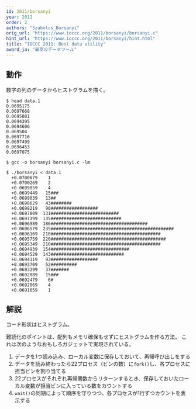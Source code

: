 ```yaml
---
id: 2011/borsanyi
year: 2011
order: 2
authors: "Szabolcs_Borsanyi"
orig_url: "https://www.ioccc.org/2011/borsanyi/borsanyi.c"
hint_url: "https://www.ioccc.org/2011/borsanyi/hint.html"
title: "IOCCC 2011: Best data utility"
award_ja: "最高のデータツール"
---
```


## 動作

数字の列のデータからヒストグラムを描く。

```
$ head data.1
0.0695175
0.0697668
0.0695881
0.0694395
0.0694606
0.069504
0.0697716
0.0697499
0.0696453
0.0697075

$ gcc -o borsanyi borsanyi.c -lm

$ ./borsanyi < data.1
  +0.0700679    1
  +0.0700269    2
  +0.0699859    4
  +0.0699449   15###
  +0.0699039   13##
  +0.0698629   43########
  +0.0698219   90##################
  +0.0697809  131##########################
  +0.0697399  135###########################
  +0.0696989  186#####################################
  +0.0696579  235###############################################
  +0.0696169  210##########################################
  +0.0695759  220############################################
  +0.0695349  210##########################################
  +0.0694939  154##############################
  +0.0694529  143############################
  +0.0694119   93##################
  +0.0693709   52##########
  +0.0693299   37#######
  +0.0692889   15###
  +0.0692479    6#
  +0.0692069    4
  +0.0691659    1
```

## 解説

コード形状はヒストグラム。

難読化のポイントは、配列もメモリ確保もせずにヒストグラムを作る方法。
これは次のようなおもしろガジェットで実現されている。

1. データを1つ読み込み、ローカル変数に保存しておいて、再帰呼び出しをする
2. データを読み終わったら22プロセス（ビンの数）に`fork()`し、各プロセスに担当ビンを割り当てる
3. 22プロセスがそれぞれ再帰関数からリターンするとき、保存しておいたローカル変数が担当ビンに入っている数をカウントする
4. `wait()`の同期によって順序を守りつつ、各プロセスが1行ずつカウントを表示する
